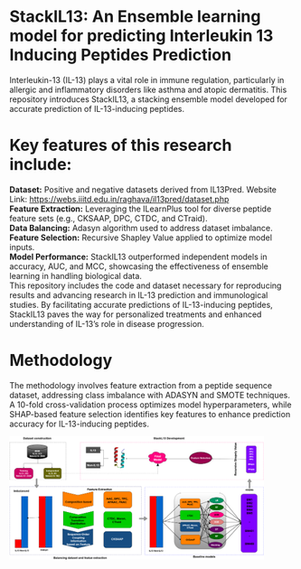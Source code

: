# StackIL13: An Ensemble learning model for predicting Interleukin 13 Inducing Peptides Prediction

Interleukin-13 (IL-13) plays a vital role in immune regulation, particularly in allergic and inflammatory disorders like asthma and atopic dermatitis. This repository introduces StackIL13, a stacking ensemble model developed for accurate prediction of IL-13-inducing peptides.

# Key features of this research include:

**Dataset:** Positive and negative datasets derived from IL13Pred. Website Link: https://webs.iiitd.edu.in/raghava/il13pred/dataset.php </br>
**Feature Extraction:** Leveraging the ILearnPlus tool for diverse peptide feature sets (e.g., CKSAAP, DPC, CTDC, and CTraid). </br>
**Data Balancing:** Adasyn algorithm used to address dataset imbalance. </br>
**Feature Selection:** Recursive Shapley Value applied to optimize model inputs. </br>
**Model Performance:** StackIL13 outperformed independent models in accuracy, AUC, and MCC, showcasing the effectiveness of ensemble learning in handling biological data. </br>
This repository includes the code and dataset necessary for reproducing results and advancing research in IL-13 prediction and immunological studies. By facilitating accurate predictions of IL-13-inducing peptides, StackIL13 paves the way for personalized treatments and enhanced understanding of IL-13’s role in disease progression.

# Methodology
The methodology involves feature extraction from a peptide sequence dataset, addressing class imbalance with ADASYN and SMOTE techniques. A 10-fold cross-validation process optimizes model hyperparameters, while SHAP-based feature selection identifies key features to enhance prediction accuracy for IL-13-inducing peptides.

<img src="https://github.com/izaz-swe/StackIL13/blob/main/final_il13_methodology.png" width="450px" height="auto"/>

